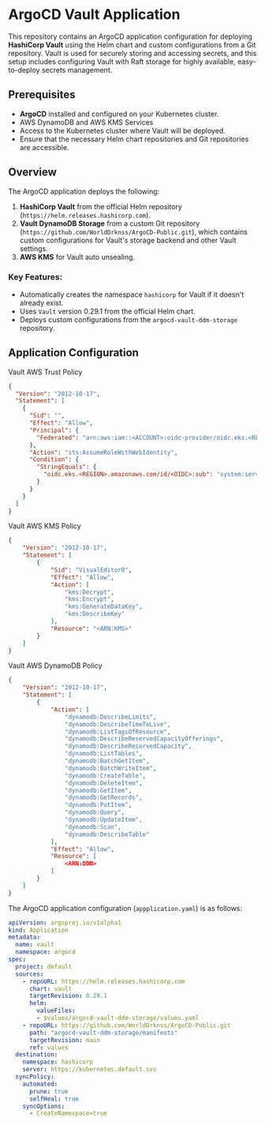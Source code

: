# ArgoCD Vault Application

This repository contains an ArgoCD application configuration for deploying **HashiCorp Vault** using the Helm chart and custom configurations from a Git repository. Vault is used for securely storing and accessing secrets, and this setup includes configuring Vault with Raft storage for highly available, easy-to-deploy secrets management.

## Prerequisites

- **ArgoCD** installed and configured on your Kubernetes cluster.
- AWS DynamoDB and AWS KMS Services
- Access to the Kubernetes cluster where Vault will be deployed.
- Ensure that the necessary Helm chart repositories and Git repositories are accessible.

## Overview

The ArgoCD application deploys the following:

1. **HashiCorp Vault** from the official Helm repository (`https://helm.releases.hashicorp.com`).
2. **Vault DynamoDB Storage** from a custom Git repository (`https://github.com/WorldDrknss/ArgoCD-Public.git`), which contains custom configurations for Vault's storage backend and other Vault settings.
3. **AWS KMS** for Vault auto unsealing.

### Key Features:
- Automatically creates the namespace `hashicorp` for Vault if it doesn't already exist.
- Uses `Vault` version 0.29.1 from the official Helm chart.
- Deploys custom configurations from the `argocd-vault-ddm-storage` repository.

## Application Configuration

Vault AWS Trust Policy

```json
{
  "Version": "2012-10-17",
  "Statement": [
    {
      "Sid": "",
      "Effect": "Allow",
      "Principal": {
        "Federated": "arn:aws:iam::<ACCOUNT>:oidc-provider/oidc.eks.<REGION>.amazonaws.com/id/<OIDC>"
      },
      "Action": "sts:AssumeRoleWithWebIdentity",
      "Condition": {
        "StringEquals": {
          "oidc.eks.<REGION>.amazonaws.com/id/<OIDC>:sub": "system:serviceaccount:hashicorp:vault-sa"
        }
      }
    }
  ]
}
```

Vault AWS KMS Policy

```json
{
    "Version": "2012-10-17",
    "Statement": [
        {
            "Sid": "VisualEditor0",
            "Effect": "Allow",
            "Action": [
                "kms:Decrypt",
                "kms:Encrypt",
                "kms:GenerateDataKey",
                "kms:DescribeKey"
            ],
            "Resource": "<ARN:KMS>"
        }
    ]
}
```

Vault AWS DynamoDB Policy

```json
{
    "Version": "2012-10-17",
    "Statement": [
        {
            "Action": [
                "dynamodb:DescribeLimits",
                "dynamodb:DescribeTimeToLive",
                "dynamodb:ListTagsOfResource",
                "dynamodb:DescribeReservedCapacityOfferings",
                "dynamodb:DescribeReservedCapacity",
                "dynamodb:ListTables",
                "dynamodb:BatchGetItem",
                "dynamodb:BatchWriteItem",
                "dynamodb:CreateTable",
                "dynamodb:DeleteItem",
                "dynamodb:GetItem",
                "dynamodb:GetRecords",
                "dynamodb:PutItem",
                "dynamodb:Query",
                "dynamodb:UpdateItem",
                "dynamodb:Scan",
                "dynamodb:DescribeTable"
            ],
            "Effect": "Allow",
            "Resource": [
                <ARN:DDB>
            ]
        }
    ]
}
```

The ArgoCD application configuration (`appplication.yaml`) is as follows:

```yaml
apiVersion: argoproj.io/v1alpha1
kind: Application
metadata:
  name: vault
  namespace: argocd
spec:
  project: default
  sources:
    - repoURL: https://helm.releases.hashicorp.com
      chart: vault
      targetRevision: 0.29.1
      helm:
        valueFiles:
        - $values/argocd-vault-ddm-storage/values.yaml
    - repoURL: https://github.com/WorldDrknss/ArgoCD-Public.git
      path: "argocd-vault-ddm-storage/manifests"
      targetRevision: main
      ref: values
  destination:
    namespace: hashicorp
    server: https://kubernetes.default.svc
  syncPolicy:
    automated:
      prune: true
      selfHeal: true
    syncOptions:
      - CreateNamespace=true
